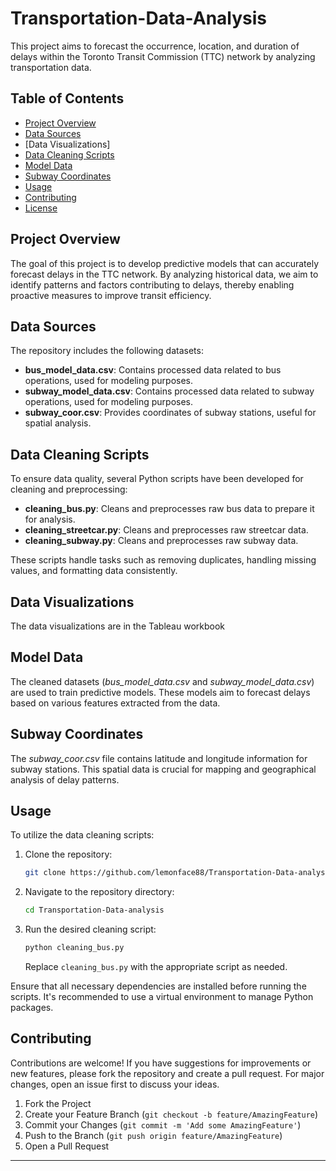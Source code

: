# Transportation-Data-Analysis

This project aims to forecast the occurrence, location, and duration of delays within the Toronto Transit Commission (TTC) network by analyzing transportation data.

## Table of Contents

- [Project Overview](#project-overview)
- [Data Sources](#data-sources)
- [Data Visualizations]
- [Data Cleaning Scripts](#data-cleaning-scripts)
- [Model Data](#model-data)
- [Subway Coordinates](#subway-coordinates)
- [Usage](#usage)
- [Contributing](#contributing)
- [License](#license)

## Project Overview

The goal of this project is to develop predictive models that can accurately forecast delays in the TTC network. By analyzing historical data, we aim to identify patterns and factors contributing to delays, thereby enabling proactive measures to improve transit efficiency.

## Data Sources

The repository includes the following datasets:

- **bus_model_data.csv**: Contains processed data related to bus operations, used for modeling purposes.
- **subway_model_data.csv**: Contains processed data related to subway operations, used for modeling purposes.
- **subway_coor.csv**: Provides coordinates of subway stations, useful for spatial analysis.

## Data Cleaning Scripts

To ensure data quality, several Python scripts have been developed for cleaning and preprocessing:

- **cleaning_bus.py**: Cleans and preprocesses raw bus data to prepare it for analysis.
- **cleaning_streetcar.py**: Cleans and preprocesses raw streetcar data.
- **cleaning_subway.py**: Cleans and preprocesses raw subway data.

These scripts handle tasks such as removing duplicates, handling missing values, and formatting data consistently.
## Data Visualizations

The data visualizations are in the Tableau workbook 

## Model Data

The cleaned datasets (*bus_model_data.csv* and *subway_model_data.csv*) are used to train predictive models. These models aim to forecast delays based on various features extracted from the data.

## Subway Coordinates

The *subway_coor.csv* file contains latitude and longitude information for subway stations. This spatial data is crucial for mapping and geographical analysis of delay patterns.

## Usage

To utilize the data cleaning scripts:

1. Clone the repository:

   ```bash
   git clone https://github.com/lemonface88/Transportation-Data-analysis.git
   ```

2. Navigate to the repository directory:

   ```bash
   cd Transportation-Data-analysis
   ```

3. Run the desired cleaning script:

   ```bash
   python cleaning_bus.py
   ```

   Replace `cleaning_bus.py` with the appropriate script as needed.

Ensure that all necessary dependencies are installed before running the scripts. It's recommended to use a virtual environment to manage Python packages.

## Contributing

Contributions are welcome! If you have suggestions for improvements or new features, please fork the repository and create a pull request. For major changes, open an issue first to discuss your ideas.

1. Fork the Project
2. Create your Feature Branch (`git checkout -b feature/AmazingFeature`)
3. Commit your Changes (`git commit -m 'Add some AmazingFeature'`)
4. Push to the Branch (`git push origin feature/AmazingFeature`)
5. Open a Pull Request

---
